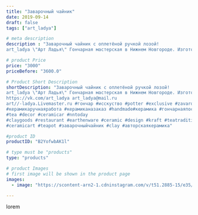 ```yaml
---
title: "Заварочный чайник"
date: 2019-09-14
draft: false
tags: ["art_ladya"]

# meta description
description : "Заварочный чайник с оплетёной ручкой лозой! 
art_ladya \"Арт Ладья\" Гончарная мастерская в Нижнем Новгороде. Изготовление керамики и мастер//-классы по обучени"

# product Price
price: "3000"
priceBefore: "3600.0"

# Product Short Description
shortDescription: "Заварочный чайник с оплетёной ручкой лозой! 
art_ladya \"Арт Ладья\" Гончарная мастерская в Нижнем Новгороде. Изготовление керамики и мастер//-классы по обучению. 
https://vk.com/art_ladya art_ladya@mail.ru
art//-ladya.Livemaster.ru #гончар #исскуство #potter #exclusive #zavarotnyuk
#керамикаручнаяработа #керамиканазаказ #handmade#керамика #гончарнаяпосуда #эксклюзивнаякерамика #painter
#tea #decor #ceramicar #nntoday
#claygoods #restaurant #earthenware #ceramic #design #kraft #teatradition
#ceramicart #teapot #заварочныйчайник #clay #авторскаякерамика"

#product ID
productID: "B2YofwbAK1l"

# type must be "products"
type: "products"

# product Images
# first image will be shown in the product page
images:
  - image: "https://scontent-arn2-1.cdninstagram.com/v/t51.2885-15/e35/68940103_2205742753005682_4132866589416909723_n.jpg?se=7&tp=1&_nc_ht=scontent-arn2-1.cdninstagram.com&_nc_cat=110&_nc_ohc=kj_YeV0mJuMAX87vxRQ&ccb=7-4&oh=aee58e30283a604689271cfcf47f154c&oe=6085FEDF&_nc_sid=86f79a&ig_cache_key=MjEzMjYzMjUyNzcxNjc4OTYwNQ%3D%3D.2-ccb7-4"

---
```

lorem

